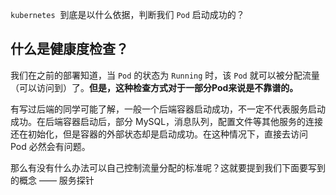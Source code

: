 `kubernetes`  到底是以什么依据，判断我们 `Pod` 启动成功的？

## 什么是健康度检查？

我们在之前的部署知道，当 `Pod` 的状态为 `Running` 时，该 `Pod` 就可以被分配流量（可以访问到）了。**但是，这种检查方式对于一部分Pod来说是不靠谱的。**

有写过后端的同学可能了解，一般一个后端容器启动成功，不一定不代表服务启动成功。在后端容器启动后，部分 MySQL，消息队列，配置文件等其他服务的连接还在初始化，但是容器的外部状态却是启动成功。在这种情况下，直接去访问 Pod 必然会有问题。

那么有没有什么办法可以自己控制流量分配的标准呢？这就要提到我们下面要写到的概念 —— 服务探针